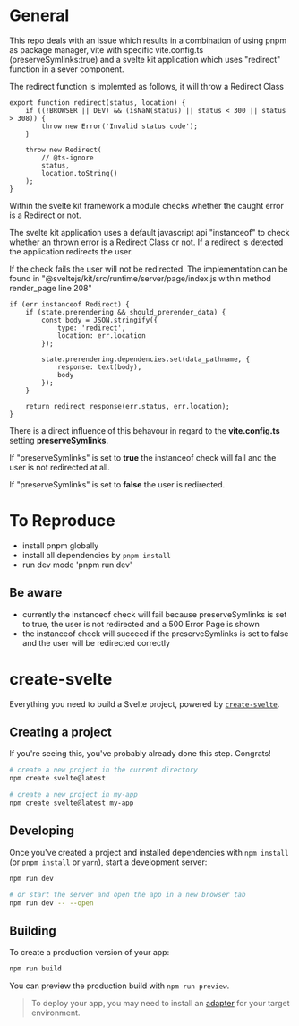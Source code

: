 # General
This repo deals with an issue which results in a combination of using pnpm as package manager, vite with specific vite.config.ts (preserveSymlinks:true) and a svelte kit application which uses "redirect" function in a sever component.

The redirect function is implemted as follows, it will throw a Redirect Class

```
export function redirect(status, location) {
	if ((!BROWSER || DEV) && (isNaN(status) || status < 300 || status > 308)) {
		throw new Error('Invalid status code');
	}

	throw new Redirect(
		// @ts-ignore
		status,
		location.toString()
	);
}
```

Within the svelte kit framework a module checks whether the caught error is a Redirect or not.


The svelte kit application uses a default javascript api "instanceof" to check whether an thrown error is a Redirect Class or not. If a redirect is detected the application redirects the user.

If the check fails the user will not be redirected.
The implementation can be found in "@sveltejs/kit/src/runtime/server/page/index.js within method render_page line 208"


```
if (err instanceof Redirect) {
    if (state.prerendering && should_prerender_data) {
        const body = JSON.stringify({
            type: 'redirect',
            location: err.location
        });

        state.prerendering.dependencies.set(data_pathname, {
            response: text(body),
            body
        });
    }

    return redirect_response(err.status, err.location);
}
```


There is a direct influence of this behavour in regard to the **vite.config.ts** setting **preserveSymlinks**. 

If "preserveSymlinks" is set to **true** the instanceof check will fail and the user is not redirected at all.

If "preserveSymlinks" is set to **false** the user is redirected.


# To Reproduce
- install pnpm globally
- install all dependencies by `pnpm install`
- run dev mode 'pnpm run dev'


## Be aware
- currently the instanceof check will fail because preserveSymlinks is set to true, the user is not redirected and a 500 Error Page is shown
- the instanceof check will succeed if the preserveSymlinks is set to false and the user will be redirected correctly



# create-svelte

Everything you need to build a Svelte project, powered by [`create-svelte`](https://github.com/sveltejs/kit/tree/main/packages/create-svelte).

## Creating a project

If you're seeing this, you've probably already done this step. Congrats!

```bash
# create a new project in the current directory
npm create svelte@latest

# create a new project in my-app
npm create svelte@latest my-app
```

## Developing

Once you've created a project and installed dependencies with `npm install` (or `pnpm install` or `yarn`), start a development server:

```bash
npm run dev

# or start the server and open the app in a new browser tab
npm run dev -- --open
```

## Building

To create a production version of your app:

```bash
npm run build
```

You can preview the production build with `npm run preview`.

> To deploy your app, you may need to install an [adapter](https://kit.svelte.dev/docs/adapters) for your target environment.
